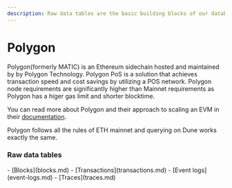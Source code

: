 ```yaml
---
description: Raw data tables are the basic building blocks of our database.
---
```


# Polygon

Polygon(formerly MATIC) is an Ethereum sidechain hosted and maintained by by Polygon Technology. Polygon PoS is a solution that achieves transaction speed and cost savings by utilizing a POS network. Polygon node requirements are significantly higher than Mainnet requirements as Polygon has a higer gas limit and shorter blocktime.

You can read more about Polygon and their approach to scaling an EVM in their [documentation](https://docs.polygon.technology/).

Polygon follows all the rules of ETH mainnet and querying on Dune works exactly the same.

### Raw data tables

<div class="cards grid" markdown>
- [Blocks](blocks.md)
- [Transactions](transactions.md)
- [Event logs](event-logs.md)
- [Traces](traces.md)
</div>

